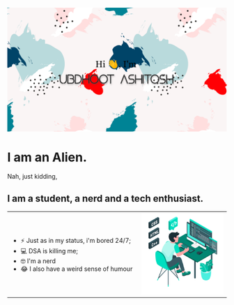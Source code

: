 ![alt image](./github.png)

# I am an Alien.
Nah, just kidding,

## I am a student, a nerd and a tech enthusiast.

<table style="border: none;">
  <tr>
    <td> 
      <ul>
        <li> ⚡ Just as in my status, i'm bored 24/7; </li>
        <li> 💻 DSA is killing me;</li>
        <li> 🤓 I'm a nerd</li>
        <li> 😂 I also have a weird sense of humour</li>
      </ul>
    </td>
    <td style="width: 40%;"> <img src="./Freepik_illustration.png"</td>
  </tr>
 </table>
